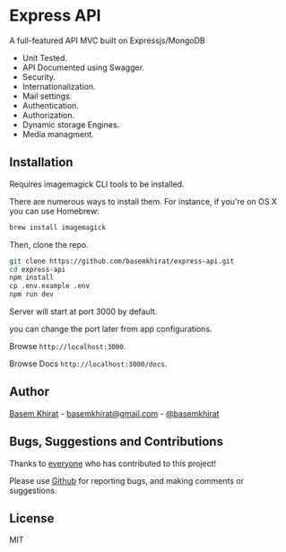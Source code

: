 # Express API

A full-featured API MVC built on Expressjs/MongoDB

- Unit Tested.
- API Documented using Swagger.
- Security.
- Internationalization.
- Mail settings. 
- Authentication.
- Authorization.
- Dynamic storage Engines.
- Media managment.

## Installation
Requires imagemagick CLI tools to be installed. 

There are numerous ways to install them. For instance, if you're on OS X you can use Homebrew: 
```bash
brew install imagemagick
```

Then, clone the repo.
```bash
git clone https://github.com/basemkhirat/express-api.git
cd express-api
npm install
cp .env.example .env
npm run dev
```
Server will start at port 3000 by default.

 you can change the port later from app configurations.

Browse `http://localhost:3000`.

Browse Docs `http://localhost:3000/docs`.

## Author
[Basem Khirat](http://basemkhirat.com) - [basemkhirat@gmail.com](mailto:basemkhirat@gmail.com) - [@basemkhirat](https://twitter.com/basemkhirat)  


## Bugs, Suggestions and Contributions

Thanks to [everyone](https://github.com/basemkhirat/express-mvc/graphs/contributors)
who has contributed to this project!

Please use [Github](https://github.com/basemkhirat/express-mvc) for reporting bugs, 
and making comments or suggestions.

## License

MIT




